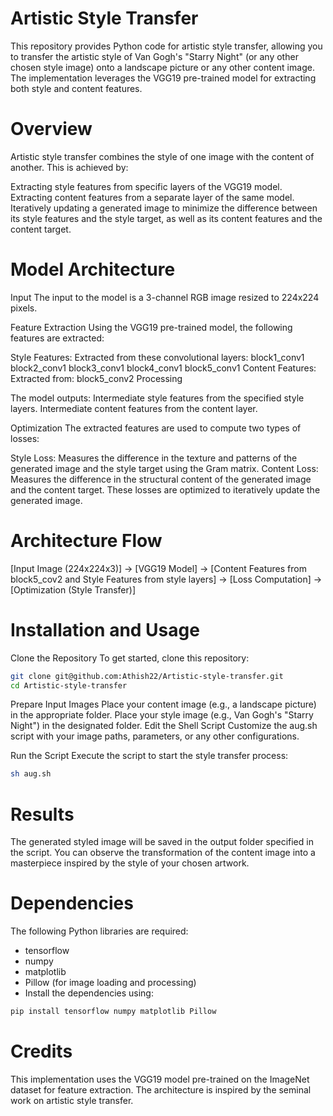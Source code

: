 # Artistic Style Transfer
This repository provides Python code for artistic style transfer, allowing you to transfer the artistic style of Van Gogh's "Starry Night" (or any other chosen style image) onto a landscape picture or any other content image. The implementation leverages the VGG19 pre-trained model for extracting both style and content features.

# Overview
Artistic style transfer combines the style of one image with the content of another. This is achieved by:

Extracting style features from specific layers of the VGG19 model.
Extracting content features from a separate layer of the same model.
Iteratively updating a generated image to minimize the difference between its style features and the style target, as well as its content features and the content target.

# Model Architecture
Input
The input to the model is a 3-channel RGB image resized to 224x224 pixels.

Feature Extraction
Using the VGG19 pre-trained model, the following features are extracted:

Style Features: Extracted from these convolutional layers:
block1_conv1
block2_conv1
block3_conv1
block4_conv1
block5_conv1
Content Features:
Extracted from:
block5_conv2
Processing

The model outputs:
Intermediate style features from the specified style layers.
Intermediate content features from the content layer.

Optimization
The extracted features are used to compute two types of losses:

Style Loss: Measures the difference in the texture and patterns of the generated image and the style target using the Gram matrix.
Content Loss: Measures the difference in the structural content of the generated image and the content target.
These losses are optimized to iteratively update the generated image.

# Architecture Flow

[Input Image (224x224x3)] -> [VGG19 Model] -> [Content Features from block5_cov2 and Style Features from style layers] -> [Loss Computation] -> [Optimization (Style Transfer)]

# Installation and Usage
Clone the Repository
To get started, clone this repository:

```bash
git clone git@github.com:Athish22/Artistic-style-transfer.git
cd Artistic-style-transfer
```

Prepare Input Images
Place your content image (e.g., a landscape picture) in the appropriate folder.
Place your style image (e.g., Van Gogh's "Starry Night") in the designated folder.
Edit the Shell Script
Customize the aug.sh script with your image paths, parameters, or any other configurations.

Run the Script
Execute the script to start the style transfer process:
```bash
sh aug.sh
```


# Results
The generated styled image will be saved in the output folder specified in the script. You can observe the transformation of the content image into a masterpiece inspired by the style of your chosen artwork.

# Dependencies
The following Python libraries are required:

- tensorflow
- numpy
- matplotlib
- Pillow (for image loading and processing)
- Install the dependencies using:

```bash
pip install tensorflow numpy matplotlib Pillow
```

# Credits
This implementation uses the VGG19 model pre-trained on the ImageNet dataset for feature extraction. The architecture is inspired by the seminal work on artistic style transfer.
